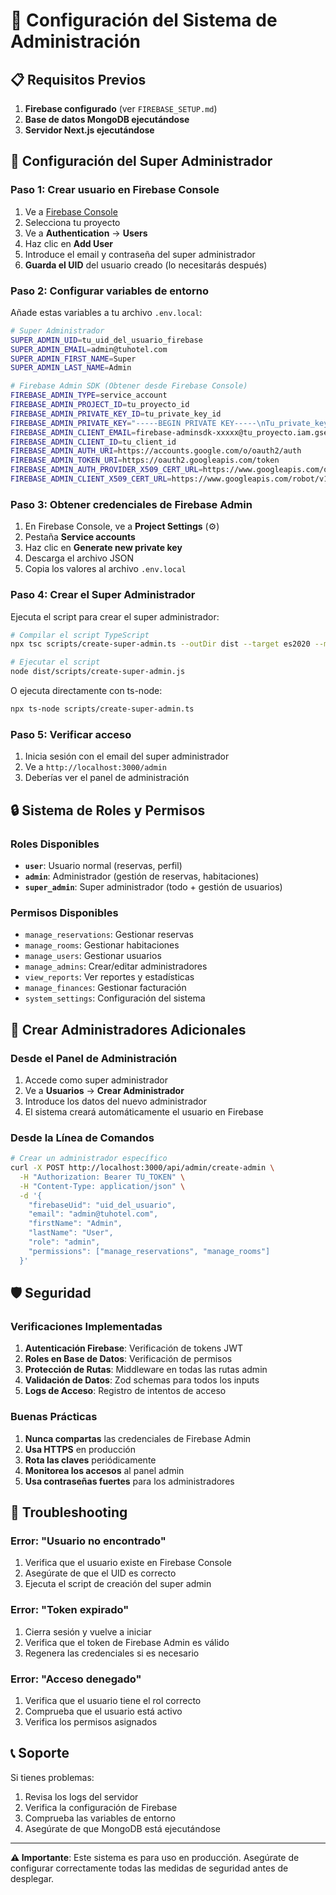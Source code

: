 # 🔐 Configuración del Sistema de Administración

## 📋 Requisitos Previos

1. **Firebase configurado** (ver `FIREBASE_SETUP.md`)
2. **Base de datos MongoDB ejecutándose**
3. **Servidor Next.js ejecutándose**

## 🚀 Configuración del Super Administrador

### Paso 1: Crear usuario en Firebase Console

1. Ve a [Firebase Console](https://console.firebase.google.com)
2. Selecciona tu proyecto
3. Ve a **Authentication** → **Users**
4. Haz clic en **Add User**
5. Introduce el email y contraseña del super administrador
6. **Guarda el UID** del usuario creado (lo necesitarás después)

### Paso 2: Configurar variables de entorno

Añade estas variables a tu archivo `.env.local`:

```bash
# Super Administrador
SUPER_ADMIN_UID=tu_uid_del_usuario_firebase
SUPER_ADMIN_EMAIL=admin@tuhotel.com
SUPER_ADMIN_FIRST_NAME=Super
SUPER_ADMIN_LAST_NAME=Admin

# Firebase Admin SDK (Obtener desde Firebase Console)
FIREBASE_ADMIN_TYPE=service_account
FIREBASE_ADMIN_PROJECT_ID=tu_proyecto_id
FIREBASE_ADMIN_PRIVATE_KEY_ID=tu_private_key_id
FIREBASE_ADMIN_PRIVATE_KEY="-----BEGIN PRIVATE KEY-----\nTu_private_key_aqui\n-----END PRIVATE KEY-----\n"
FIREBASE_ADMIN_CLIENT_EMAIL=firebase-adminsdk-xxxxx@tu_proyecto.iam.gserviceaccount.com
FIREBASE_ADMIN_CLIENT_ID=tu_client_id
FIREBASE_ADMIN_AUTH_URI=https://accounts.google.com/o/oauth2/auth
FIREBASE_ADMIN_TOKEN_URI=https://oauth2.googleapis.com/token
FIREBASE_ADMIN_AUTH_PROVIDER_X509_CERT_URL=https://www.googleapis.com/oauth2/v1/certs
FIREBASE_ADMIN_CLIENT_X509_CERT_URL=https://www.googleapis.com/robot/v1/metadata/x509/firebase-adminsdk-xxxxx%40tu_proyecto.iam.gserviceaccount.com
```

### Paso 3: Obtener credenciales de Firebase Admin

1. En Firebase Console, ve a **Project Settings** (⚙️)
2. Pestaña **Service accounts**
3. Haz clic en **Generate new private key**
4. Descarga el archivo JSON
5. Copia los valores al archivo `.env.local`

### Paso 4: Crear el Super Administrador

Ejecuta el script para crear el super administrador:

```bash
# Compilar el script TypeScript
npx tsc scripts/create-super-admin.ts --outDir dist --target es2020 --module commonjs

# Ejecutar el script
node dist/scripts/create-super-admin.js
```

O ejecuta directamente con ts-node:

```bash
npx ts-node scripts/create-super-admin.ts
```

### Paso 5: Verificar acceso

1. Inicia sesión con el email del super administrador
2. Ve a `http://localhost:3000/admin`
3. Deberías ver el panel de administración

## 🔒 Sistema de Roles y Permisos

### Roles Disponibles

- **`user`**: Usuario normal (reservas, perfil)
- **`admin`**: Administrador (gestión de reservas, habitaciones)
- **`super_admin`**: Super administrador (todo + gestión de usuarios)

### Permisos Disponibles

- `manage_reservations`: Gestionar reservas
- `manage_rooms`: Gestionar habitaciones
- `manage_users`: Gestionar usuarios
- `manage_admins`: Crear/editar administradores
- `view_reports`: Ver reportes y estadísticas
- `manage_finances`: Gestionar facturación
- `system_settings`: Configuración del sistema

## 👥 Crear Administradores Adicionales

### Desde el Panel de Administración

1. Accede como super administrador
2. Ve a **Usuarios** → **Crear Administrador**
3. Introduce los datos del nuevo administrador
4. El sistema creará automáticamente el usuario en Firebase

### Desde la Línea de Comandos

```bash
# Crear un administrador específico
curl -X POST http://localhost:3000/api/admin/create-admin \
  -H "Authorization: Bearer TU_TOKEN" \
  -H "Content-Type: application/json" \
  -d '{
    "firebaseUid": "uid_del_usuario",
    "email": "admin@tuhotel.com",
    "firstName": "Admin",
    "lastName": "User",
    "role": "admin",
    "permissions": ["manage_reservations", "manage_rooms"]
  }'
```

## 🛡️ Seguridad

### Verificaciones Implementadas

1. **Autenticación Firebase**: Verificación de tokens JWT
2. **Roles en Base de Datos**: Verificación de permisos
3. **Protección de Rutas**: Middleware en todas las rutas admin
4. **Validación de Datos**: Zod schemas para todos los inputs
5. **Logs de Acceso**: Registro de intentos de acceso

### Buenas Prácticas

1. **Nunca compartas** las credenciales de Firebase Admin
2. **Usa HTTPS** en producción
3. **Rota las claves** periódicamente
4. **Monitorea los accesos** al panel admin
5. **Usa contraseñas fuertes** para los administradores

## 🔧 Troubleshooting

### Error: "Usuario no encontrado"

1. Verifica que el usuario existe en Firebase Console
2. Asegúrate de que el UID es correcto
3. Ejecuta el script de creación del super admin

### Error: "Token expirado"

1. Cierra sesión y vuelve a iniciar
2. Verifica que el token de Firebase Admin es válido
3. Regenera las credenciales si es necesario

### Error: "Acceso denegado"

1. Verifica que el usuario tiene el rol correcto
2. Comprueba que el usuario está activo
3. Verifica los permisos asignados

## 📞 Soporte

Si tienes problemas:

1. Revisa los logs del servidor
2. Verifica la configuración de Firebase
3. Comprueba las variables de entorno
4. Asegúrate de que MongoDB está ejecutándose

---

**⚠️ Importante**: Este sistema es para uso en producción. Asegúrate de configurar correctamente todas las medidas de seguridad antes de desplegar. 